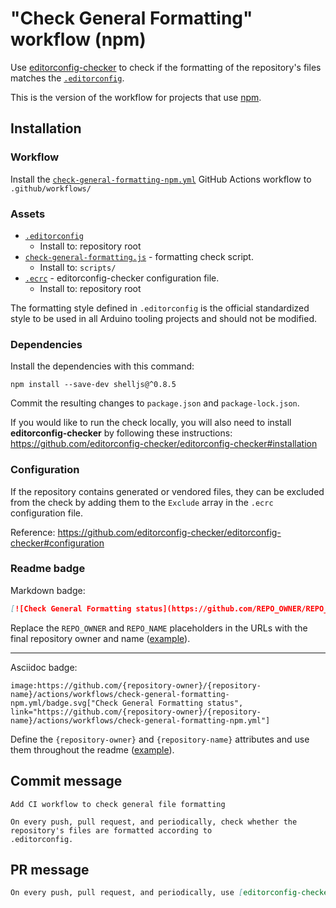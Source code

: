 # "Check General Formatting" workflow (npm)

Use [editorconfig-checker](https://github.com/editorconfig-checker/editorconfig-checker) to check if the formatting of the repository's files matches the [`.editorconfig`](https://editorconfig.org/).

This is the version of the workflow for projects that use [npm](https://www.npmjs.com/).

## Installation

### Workflow

Install the [`check-general-formatting-npm.yml`](check-general-formatting-npm.yml) GitHub Actions workflow to `.github/workflows/`

### Assets

- [`.editorconfig`](https://github.com/arduino/tooling-project-assets/blob/main/workflow-templates/assets/general/.editorconfig)
  - Install to: repository root
- [`check-general-formatting.js`](assets/check-general-formatting-npm/check-general-formatting.js) - formatting check script.
  - Install to: `scripts/`
- [`.ecrc`](https://github.com/arduino/tooling-project-assets/blob/main/workflow-templates/assets/check-general-formatting/.ecrc) - editorconfig-checker configuration file.
  - Install to: repository root

The formatting style defined in `.editorconfig` is the official standardized style to be used in all Arduino tooling projects and should not be modified.

### Dependencies

Install the dependencies with this command:

```
npm install --save-dev shelljs@^0.8.5
```

Commit the resulting changes to `package.json` and `package-lock.json`.

If you would like to run the check locally, you will also need to install **editorconfig-checker** by following these instructions:<br />
https://github.com/editorconfig-checker/editorconfig-checker#installation

### Configuration

If the repository contains generated or vendored files, they can be excluded from the check by adding them to the `Exclude` array in the `.ecrc` configuration file.

Reference:
https://github.com/editorconfig-checker/editorconfig-checker#configuration

### Readme badge

Markdown badge:

```markdown
[![Check General Formatting status](https://github.com/REPO_OWNER/REPO_NAME/actions/workflows/check-general-formatting-npm.yml/badge.svg)](https://github.com/REPO_OWNER/REPO_NAME/actions/workflows/check-general-formatting-npm.yml)
```

Replace the `REPO_OWNER` and `REPO_NAME` placeholders in the URLs with the final repository owner and name ([example](https://raw.githubusercontent.com/arduino-libraries/ArduinoIoTCloud/master/README.md)).

---

Asciidoc badge:

```adoc
image:https://github.com/{repository-owner}/{repository-name}/actions/workflows/check-general-formatting-npm.yml/badge.svg["Check General Formatting status", link="https://github.com/{repository-owner}/{repository-name}/actions/workflows/check-general-formatting-npm.yml"]
```

Define the `{repository-owner}` and `{repository-name}` attributes and use them throughout the readme ([example](https://raw.githubusercontent.com/arduino-libraries/WiFiNINA/master/README.adoc)).

## Commit message

```
Add CI workflow to check general file formatting

On every push, pull request, and periodically, check whether the repository's files are formatted according to
.editorconfig.
```

## PR message

```markdown
On every push, pull request, and periodically, use [editorconfig-checker](https://github.com/editorconfig-checker/editorconfig-checker) check whether the repository's files are formatted according to [`.editorconfig`](https://editorconfig.org/).
```
